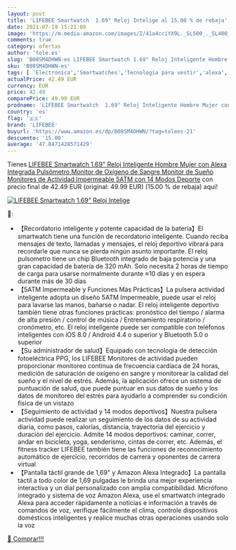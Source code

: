 ```yaml
---
layout: post
title: 'LIFEBEE Smartwatch  1.69" Reloj Intelige al 15.00 % de rebaja'
date: 2021-07-19 15:21:09
image: 'https://m.media-amazon.com/images/I/41a4cciYX9L._SL500_._SL400_.jpg'
comments: true
category: ofertas
author: 'tole.es'
slug: 'B08SM4DHWN-es LIFEBEE Smartwatch 1.69" Reloj Inteligente Hombre Mujer...'
sku: 'B08SM4DHWN-es'
tags: [ 'Electrónica','Smartwatches','Tecnología para vestir','alexa','lifebee', ]
actualPrice: 42.49 EUR
currency: EUR
price: 42.49
comparePrice: 49.99 EUR
prodname: 'LIFEBEE Smartwatch  1.69" Reloj Inteligente Hombre Mujer con Alexa Integrada  Pulsómetro  Monitor de Oxígeno de Sangre  Monitor de Sueño  Monitores de Actividad Impermeable 5ATM con 14 Modos Deporte'
country: 'es'
flag: '🇪🇸'
brand: 'LIFEBEE'
buyurl: 'https://www.amazon.es/dp/B08SM4DHWN/?tag=tolees-21'
descuento: '15.00'
average: '47.8471428571429'
---
```


Tienes [LIFEBEE Smartwatch  1.69" Reloj Inteligente Hombre Mujer con Alexa Integrada  Pulsómetro  Monitor de Oxígeno de Sangre  Monitor de Sueño  Monitores de Actividad Impermeable 5ATM con 14 Modos Deporte](https://www.amazon.es/dp/B08SM4DHWN/?tag=tolees-21) con precio final de  42.49 EUR (original: 49.99 EUR) (15.00 %  de rebaja) aqui!

[![LIFEBEE Smartwatch  1.69" Reloj Intelige](https://m.media-amazon.com/images/I/41a4cciYX9L._SL500_._SL400_.jpg)](https://www.amazon.es/dp/B08SM4DHWN/?tag=tolees-21)

🔎:

- 【Recordatorio inteligente y potente capacidad de la batería】El smartwatch tiene una función de recordatorio inteligente. Cuando reciba mensajes de texto, llamadas y mensajes, el reloj deportivo vibrará para recordarle que nunca se pierda ningún asunto importante. El reloj pulsometro tiene un chip Bluetooth integrado de baja potencia y una gran capacidad de batería de 320 mAh. Solo necesita 2 horas de tiempo de carga para usarse normalmente durante ≈10 días y en espera durante más de 30 días
- 【5ATM Impermeable y Funciones Más Prácticas】La pulsera actividad inteligente adopta un diseño 5ATM Impermeable, puede usar el reloj para lavarse las manos, bañarse o nadar. El reloj inteligente deportivo también tiene otras funciones prácticas: pronóstico del tiempo / alarma de alta presión / control de música / Entrenamiento respiratorio / cronómetro, etc. El reloj inteligente puede ser compatible con teléfonos inteligentes con iOS 8.0 / Android 4.4 o superior y Bluetooth 5.0 o superior
- 【Su administrador de salud】Equipado con tecnología de detección fotoeléctrica PPG, los LIFEBEE Monitores de actividad pueden proporcionar monitoreo continua de frecuencia cardíaca de 24 horas, medición de saturación de oxígeno en sangre y monitorear la calidad del sueño y el nivel de estrés. Además, la aplicación ofrece un sistema de puntuación de salud, que puede puntuar en sus datos de sueño y los datos de monitoreo del estrés para ayudarlo a comprender su condición física de un vistazo
- 【Seguimiento de actividad y 14 modos deportivos】Nuestra pulsera actividad puede realizar un seguimiento de los datos de su actividad diaria, como pasos, calorías, distancia, trayectoria del ejercicio y duración del ejercicio. Admite 14 modos deportivos: caminar, correr, andar en bicicleta, yoga, senderismo, cintas de correr, etc. Además, el fitness tracker LIFEBEE también tiene las funciones de reconocimiento automático de ejercicio, recorridos de carrera y oponentes de carrera virtual
- 【Pantalla táctil grande de 1,69" y Amazon Alexa Integrado】La pantalla táctil a todo color de 1,69 pulgadas le brinda una mejor experiencia interactiva y un dial personalizado con amplia compatibilidad. Micrófono integrado y sistema de voz Amazon Alexa, use el smartwatch integrado Alexa para acceder rápidamente a noticias e información a través de comandos de voz, verifique fácilmente el clima, controle dispositivos domésticos inteligentes y realice muchas otras operaciones usando solo la voz

[🛒 Comprar!!!](https://www.amazon.es/dp/B08SM4DHWN/?tag=tolees-21)
